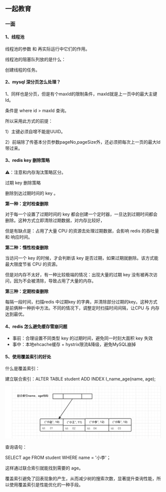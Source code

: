 ## 一起教育



### 一面

#### 1、线程池

线程池的参数 和 再实际运行中它们的作用。

线程池的阻塞队列放的是什么：

创建线程的任务。



#### 2、mysql 深分页怎么处理？

1、同样也是分页，但是有个maxId的限制条件，maxId就是上一页中的最大主键Id。

条件是 where id > maxId 查询。

所以采用此方式的前提：

1）主键必须自增不能是UUID。

2）前端除了传基本分页参数pageNo,pageSize外，还必须把每次上一页的最大Id带过来。



#### 3、redis key 删除策略

⚠️：注意和内存淘汰策略区分。

过期 key 删除策略

删除到达过期时间的 key 。



**第一种：定时检查删除**

对于每一个设置了过期时间的 key 都会创建一个定时器，一旦达到过期时间都会删除。这种方式立即清除过期数据，对内存比较好，

但是有缺点是：占用了大量 CPU 的资源去处理过期数据，会影响 redis 的吞吐量 和 响应时间。

**第二种：惰性检查删除**

当访问一个 key 的时候，才会判断该 key 是否过期，如果过期就删除。该方式能最大限度节省 CPU 的资源。

但是对内存不太好，有一种比较极端的情况：出现大量的过期 key 没有被再次访问，因为不会被清除，导致占用了大量的内存。

**第三种：定期检查删除**

每隔一段时间，扫描redis 中过期key 的字典，并清除部分过期的key。这种方式是前俩种一种折中方法。不同的情况下，调整定时扫描时间间隔，让CPU 与 内存达到最优。



#### 4、redis 怎么避免缓存雪崩问题

* 事前：合理设置不同类型 key 的过期时间，避免同一时刻大面积 key 失效
* 事中：本地ehcache缓存 + hystrix限流&降级，避免MySQL崩掉 



#### 5、使用覆盖索引的好处

什么是覆盖索引：

建立联合索引：ALTER TABLE student ADD INDEX I_name_age(name, age);

<img src=".images/image-20210326124830345.png" alt="image-20210326124830345" style="zoom:50%;" />

查询语句：

SELECT age FROM student WHERE name = '小李'；

这样通过联合索引就能找到需要的 age。

覆盖索引避免了回表现象的产生，从而减少树的搜索次数，显著提升查询性能，所以使用覆盖索引是性能优化的一种手段。